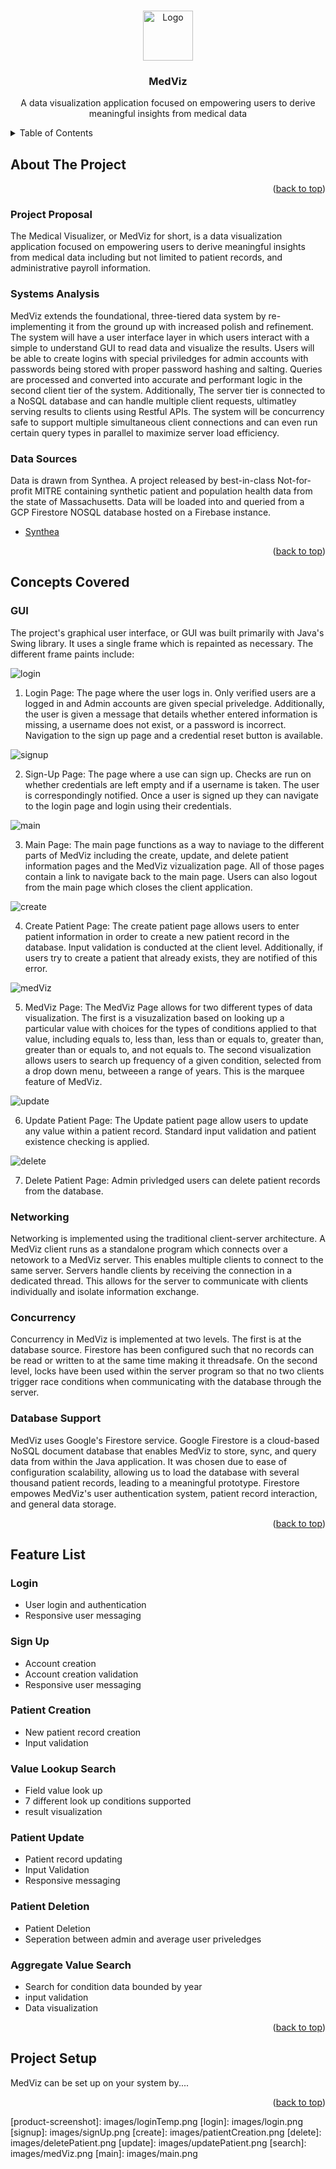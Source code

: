 <!-- Back to top Link -->
<a name="readme-top"></a>

<!-- PROJECT LOGO -->
<br />
<div align="center">
  <a href="https://github.com/Fayed-Gaya/MedViz">
    <img src="images/logo.png" alt="Logo" width="80" height="80">
  </a>

<h3 align="center">MedViz</h3>

  <p align="center">
    A data visualization application focused on empowering users to derive meaningful insights from medical data
  </p>
</div>



<!-- TABLE OF CONTENTS -->
<details>
  <summary>Table of Contents</summary>
  <ol>
    <li>
      <a href="#about-the-project">About The Project</a>
      <ul>
        <li><a href="#project-proposal">Project Proposal</a></li>
        <li><a href="#systems-analysis">Systems Analysis</a></li>
        <li><a href="#data-sources">Data Sources</a></li>
      </ul>
    </li>
    <li>
      <a href="#concepts-covered">Concepts Covered</a>
      <ul>
        <li><a href="#GUI">Graphical User Interface</a></li>
        <li><a href="#networking">Networking</a></li>
        <li><a href="#concurrency">Concurrency</a></li>
        <li><a href="#database-support">Databases</a></li>
      </ul>
    </li>
    <li><a href="#feature-list">Feature List</a>
        <ul>
            <li><a href="#login">Login</a></li>
            <li><a href="#sign-up">Sign-Up</a></li>
            <li><a href="#patient-creation">Patient Creation</a></li>
            <li><a href="#value-lookup-search">Value Lookup Search</a></li>
            <li><a href="#patient-update">Patient Update</a></li>
            <li><a href="#patient-deletion">Patient Deletion</a></li>
            <li><a href="#aggregate-value-search">Aggregate Value Search</a></li>
        </ul>
    </li>
    <li><a href="#feature-list">Project Setup</a></li>
  </ol>
</details>



<!-- ABOUT THE PROJECT -->
## About The Project

<!-- [![Product Name Screen Shot][product-screenshot]](https://example.com) -->

<p align="right">(<a href="#readme-top">back to top</a>)</p>



### Project Proposal
The Medical Visualizer, or MedViz for short, is a data visualization application focused on empowering users to derive meaningful insights from medical data including but not limited to patient records, and administrative payroll information.

### Systems Analysis
MedViz extends the foundational, three-tiered data system by re-implementing it from the ground up with increased polish and refinement. The system will have a user interface layer in which users interact with a simple to understand GUI to read data and visualize the results. Users will be able to create logins with special priviledges for admin accounts with passwords being stored with proper password hashing and salting. Queries are processed and converted into accurate and performant logic in the second client tier of the system. Additionally, The server tier is connected to a NoSQL database and can handle multiple client requests, ultimatley serving results to clients using Restful APIs. The system will be concurrency safe to support multiple simultaneous client connections and can even run certain query types in parallel to maximize server load efficiency.

### Data Sources
Data is drawn from Synthea. A project released by best-in-class Not-for-profit MITRE containing synthetic patient and population health data from the state of Massachusetts. Data will be loaded into and queried from a GCP Firestore NOSQL database hosted on a Firebase instance.
- [Synthea](https://synthea.mitre.org/)


<p align="right">(<a href="#readme-top">back to top</a>)</p>



<!-- Concepts Covered -->
## Concepts Covered

### GUI
The project's graphical user interface, or GUI was built primarily with Java's Swing library. It uses a single frame which is repainted as necessary.
The different frame paints include:
  
  ![login](images/login.png)

  1. Login Page:
  The page where the user logs in. Only verified users are a logged in and Admin accounts are given special priveledge. Additionally, the user is given a message that details whether entered information is missing, a username does not exist, or a password is incorrect. Navigation to the sign up page and a credential reset button is available.
  
  
  ![signup](images/signUp.png)

  2. Sign-Up Page:
  The page where a use can sign up. Checks are run on whether credentials are left empty and if a username is taken. The user is correspondingly notified. Once a user is signed up they can navigate to the login page and login using their credentials.
  
  
  ![main](images/mainPage.png)

  3. Main Page:
  The main page functions as a way to naviage to the different parts of MedViz including the create, update, and delete patient information pages and the MedViz vizualization page. All of those pages contain a link to navigate back to the main page. Users can also logout from the main page which closes the client application.

  
  ![create](images/patientCreation.png)

  4. Create Patient Page:
  The create patient page allows users to enter patient information in order to create a new patient record in the database. Input validation is conducted at the client level. Additionally, if users try to create a patient that already exists, they are notified of this error.

  
  ![medViz](images/medViz.png)

  5. MedViz Page:
  The MedViz Page allows for two different types of data visualization. The first is a visuzalization based on looking up a particular value with choices for the types of conditions applied to that value, including equals to, less than, less than or equals to, greater than, greater than or equals to, and not equals to. The second visualization allows users to search up frequency of a given condition, selected from a drop down menu, betweeen a range of years. This is the marquee feature of MedViz.

  
  ![update](images/updatePatient.png)

  6. Update Patient Page:
  The Update patient page allow users to update any value within a patient record. Standard input validation and patient existence checking is applied.

  
  ![delete](images/deletePatient.png)

  7. Delete Patient Page:
  Admin privledged users can delete patient records from the database.


### Networking
Networking is implemented using the traditional client-server architecture. A MedViz client runs as a standalone program which connects over a netowork to a MedViz server. This enables multiple clients to connect to the same server. Servers handle clients by receiving the connection in a dedicated thread. This allows for the server to communicate with clients individually and isolate information exchange. 

### Concurrency
Concurrency in MedViz is implemented at two levels. The first is at the database source. Firestore has been configured such that no records can be read or written to at the same time making it threadsafe. On the second level, locks have been used within the server program so that no two clients trigger race conditions when communicating with the database through the server.

### Database Support
MedViz uses Google's Firestore service. Google Firestore is a cloud-based NoSQL document database that enables MedViz to store, sync, and query data from within the Java application. It was chosen due to ease of configuration scalability, allowing us to load the database with several thousand patient records, leading to a meaningful prototype. Firestore empowes MedViz's user authentication system, patient record interaction, and general data storage.
<p align="right">(<a href="#readme-top">back to top</a>)</p>

<!-- Feature List -->
## Feature List

### Login
- User login and authentication
- Responsive user messaging

### Sign Up
- Account creation
- Account creation validation
- Responsive user messaging

### Patient Creation
- New patient record creation
- Input validation

### Value Lookup Search
- Field value look up
- 7 different look up conditions supported
- result visualization

### Patient Update
- Patient record updating
- Input Validation
- Responsive messaging

### Patient Deletion
- Patient Deletion
- Seperation between admin and average user priveledges

### Aggregate Value Search
- Search for condition data bounded by year
- input validation
- Data visualization

<p align="right">(<a href="#readme-top">back to top</a>)</p>


## Project Setup
MedViz can be set up on your system by....
<p align="right">(<a href="#readme-top">back to top</a>)</p>
<!-- MARKDOWN LINKS & IMAGES -->
[product-screenshot]: images/loginTemp.png
[login]: images/login.png
[signup]: images/signUp.png
[create]: images/patientCreation.png
[delete]: images/deletePatient.png
[update]: images/updatePatient.png
[search]: images/medViz.png
[main]: images/main.png
